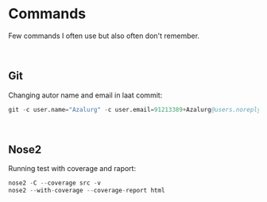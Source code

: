 # Commands

Few commands I often use but also often don't remember.

</br>

## Git

Changing autor name and email in laat commit:

```s
git -c user.name="Azalurg" -c user.email=91213389+Azalurg@users.noreply.github.com commit --amend --reset-author
```

</br>

## Nose2

Running test with coverage and raport:

```s
nose2 -C --coverage src -v
nose2 --with-coverage --coverage-report html
```
